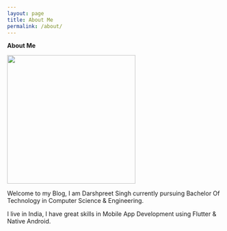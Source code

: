 ```yaml
---
layout: page
title: About Me
permalink: /about/
---
```


**About Me**

<img src="https://darshpreet2000.github.io/Code-To-Help/images/circle-cropped.png" width="300" height="300">

Welcome to my Blog, I am Darshpreet Singh currently pursuing Bachelor Of Technology in Computer Science &amp; Engineering.

I live in India, I have great skills in Mobile App Development using Flutter &amp; Native Android.
